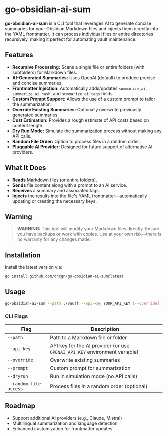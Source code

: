 # go-obsidian-ai-sum

**go-obsidian-ai-sum** is a CLI tool that leverages AI to generate concise summaries for your Obsidian Markdown files and injects them directly into the YAML frontmatter. It can process individual files or entire directories recursively, making it perfect for automating vault maintenance.

## Features

- **Recursive Processing:** Scans a single file or entire folders (with subfolders) for Markdown files.
- **AI-Generated Summaries:** Uses OpenAI (default) to produce precise and concise summaries.
- **Frontmatter Injection:** Automatically adds/updates `summarize_ai`, `summarize_ai_hash`, and `summarize_ai_tags` fields.
- **Custom Prompt Support:** Allows the use of a custom prompt to tailor the summarization.
- **Override Existing Summaries:** Optionally overwrite previously generated summaries.
- **Cost Estimation:** Provides a rough estimate of API costs based on content length.
- **Dry Run Mode:** Simulate the summarization process without making any API calls.
- **Random File Order:** Option to process files in a random order.
- **Pluggable AI Provider:** Designed for future support of alternative AI providers.

## What It Does

- **Reads** Markdown files (or entire folders).
- **Sends** file content along with a prompt to an AI service.
- **Receives** a summary and associated tags.
- **Injects** the results into the file's YAML frontmatter—automatically updating or creating the necessary keys.

## Warning

> **WARNING:** This tool will modify your Markdown files directly. Ensure you have backups or work with copies. Use at your own risk—there is no warranty for any changes made.

## Installation

Install the latest version via:

```bash
go install github.com/dhcgn/go-obsidian-ai-sum@latest
```

## Usage

```bash
go-obsidian-ai-sum --path ./vault --api-key YOUR_API_KEY [--override] [--prompt "Custom prompt"]
```

### CLI Flags

| Flag                  | Description                                                    |
|-----------------------|----------------------------------------------------------------|
| `--path`              | Path to a Markdown file or folder                              |
| `--api-key`           | API key for the AI provider (or use `OPENAI_API_KEY` environment variable) |
| `--override`          | Overwrite existing summaries                                   |
| `--prompt`            | Custom prompt for summarization                                |
| `--dryrun`            | Run in simulation mode (no API calls)                          |
| `--random-file-access`| Process files in a random order (optional)                     |

## Roadmap

- Support additional AI providers (e.g., Claude, Mistral)
- Multilingual summarization and language detection
- Enhanced customization for frontmatter updates

